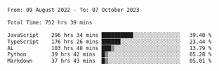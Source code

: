 
<!--START_SECTION:waka-->

```txt
From: 09 August 2022 - To: 07 October 2023

Total Time: 752 hrs 39 mins

JavaScript    296 hrs 34 mins ██████████░░░░░░░░░░░░░░░   39.40 %
TypeScript    176 hrs 26 mins ██████░░░░░░░░░░░░░░░░░░░   23.44 %
AL            103 hrs 48 mins ███▒░░░░░░░░░░░░░░░░░░░░░   13.79 %
Python        39 hrs 42 mins  █▒░░░░░░░░░░░░░░░░░░░░░░░   05.28 %
Markdown      37 hrs 43 mins  █▒░░░░░░░░░░░░░░░░░░░░░░░   05.01 %
```

<!--END_SECTION:waka-->











